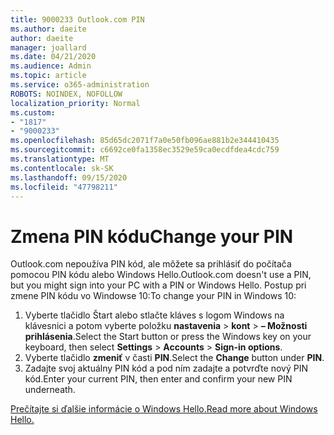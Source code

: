 ```yaml
---
title: 9000233 Outlook.com PIN
ms.author: daeite
author: daeite
manager: joallard
ms.date: 04/21/2020
ms.audience: Admin
ms.topic: article
ms.service: o365-administration
ROBOTS: NOINDEX, NOFOLLOW
localization_priority: Normal
ms.custom:
- "1817"
- "9000233"
ms.openlocfilehash: 85d65dc2071f7a0e50fb096ae881b2e344410435
ms.sourcegitcommit: c6692ce0fa1358ec3529e59ca0ecdfdea4cdc759
ms.translationtype: MT
ms.contentlocale: sk-SK
ms.lasthandoff: 09/15/2020
ms.locfileid: "47798211"
---
```

# <a name="change-your-pin"></a><span data-ttu-id="b95ac-102">Zmena PIN kódu</span><span class="sxs-lookup"><span data-stu-id="b95ac-102">Change your PIN</span></span>

<span data-ttu-id="b95ac-103">Outlook.com nepoužíva PIN kód, ale môžete sa prihlásiť do počítača pomocou PIN kódu alebo Windows Hello.</span><span class="sxs-lookup"><span data-stu-id="b95ac-103">Outlook.com doesn't use a PIN, but you might sign into your PC with a PIN or Windows Hello.</span></span> <span data-ttu-id="b95ac-104">Postup pri zmene PIN kódu vo Windowse 10:</span><span class="sxs-lookup"><span data-stu-id="b95ac-104">To change your PIN in Windows 10:</span></span>

1. <span data-ttu-id="b95ac-105">Vyberte tlačidlo Štart alebo stlačte kláves s logom Windows na klávesnici a potom vyberte položku **nastavenia**  >  **kont**  >  **– Možnosti prihlásenia**.</span><span class="sxs-lookup"><span data-stu-id="b95ac-105">Select the Start button or press the Windows key on your keyboard, then select **Settings** > **Accounts** > **Sign-in options**.</span></span>
2. <span data-ttu-id="b95ac-106">Vyberte tlačidlo **zmeniť** v časti **PIN**.</span><span class="sxs-lookup"><span data-stu-id="b95ac-106">Select the **Change** button under **PIN**.</span></span>
3. <span data-ttu-id="b95ac-107">Zadajte svoj aktuálny PIN kód a pod ním zadajte a potvrďte nový PIN kód.</span><span class="sxs-lookup"><span data-stu-id="b95ac-107">Enter your current PIN, then enter and confirm your new PIN underneath.</span></span>

[<span data-ttu-id="b95ac-108">Prečítajte si ďalšie informácie o Windows Hello.</span><span class="sxs-lookup"><span data-stu-id="b95ac-108">Read more about Windows Hello.</span></span>](https://support.microsoft.com/help/17215/)